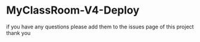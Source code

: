 # MyClassRoom-V4-Deploy
if you have any questions please add them to the issues page of this project 
thank you
